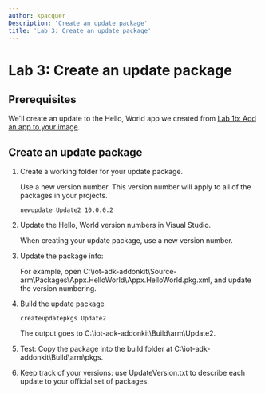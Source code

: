 ```yaml
---
author: kpacquer
Description: 'Create an update package'
title: 'Lab 3: Create an update package'
---
```


# Lab 3: Create an update package

## <span id="Prerequisites"></span><span id="prerequisites"></span><span id="PREREQUISITES"></span>Prerequisites

We'll create an update to the Hello, World app we created from [Lab 1b: Add an app to your image](deploy-your-app-with-a-standard-board.md).

## <span id="Create_an_update_package"></span>Create an update package

1.  Create a working folder for your update package. 

    Use a new version number. This version number will apply to all of the packages in your projects.

    ``` syntax
    newupdate Update2 10.0.0.2
    ```

2.  Update the Hello, World version numbers in Visual Studio.

    When creating your update package, use a new version number.
	
3.  Update the package info:

    For example, open C:\\iot-adk-addonkit\\Source-arm\\Packages\\Appx.HelloWorld\\Appx.HelloWorld.pkg.xml, and update the version numbering.
	
4.  Build the update package

    ``` syntax
    createupdatepkgs Update2
    ```

	The output goes to C:\\iot-adk-addonkit\\Build\\arm\\Update2.
	
5.  Test: Copy the package into the build folder at C:\\iot-adk-addonkit\\Build\\arm\\pkgs.

6.  Keep track of your versions: use UpdateVersion.txt to describe each update to your official set of packages.

